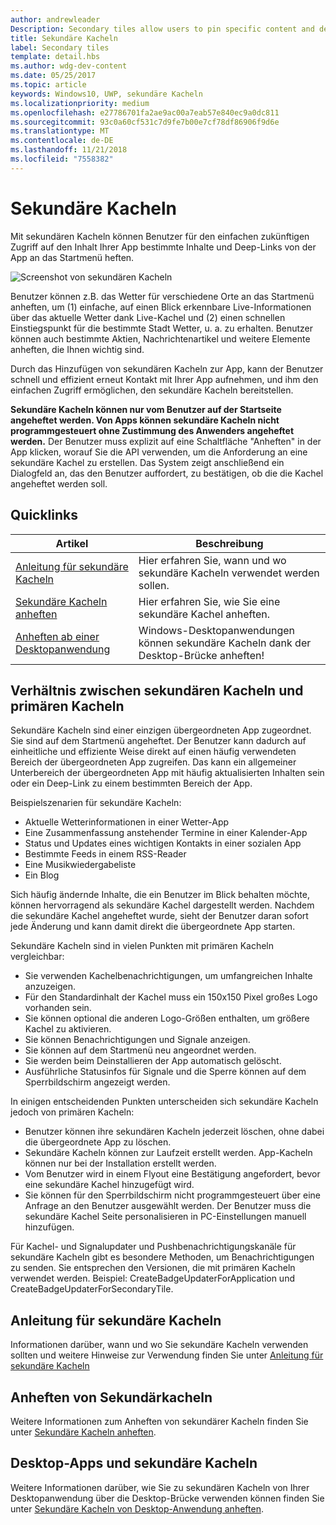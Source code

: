```yaml
---
author: andrewleader
Description: Secondary tiles allow users to pin specific content and deep links from your app onto their Start menu, providing easy future access to the content within your app.
title: Sekundäre Kacheln
label: Secondary tiles
template: detail.hbs
ms.author: wdg-dev-content
ms.date: 05/25/2017
ms.topic: article
keywords: Windows10, UWP, sekundäre Kacheln
ms.localizationpriority: medium
ms.openlocfilehash: e27786701fa2ae9ac00a7eab57e840ec9a0dc811
ms.sourcegitcommit: 93c0a60cf531c7d9fe7b00e7cf78df86906f9d6e
ms.translationtype: MT
ms.contentlocale: de-DE
ms.lasthandoff: 11/21/2018
ms.locfileid: "7558382"
---
```

# <a name="secondary-tiles"></a>Sekundäre Kacheln


Mit sekundären Kacheln können Benutzer für den einfachen zukünftigen Zugriff auf den Inhalt Ihrer App bestimmte Inhalte und Deep-Links von der App an das Startmenü heften.

![Screenshot von sekundären Kacheln](images/secondarytiles.png)

Benutzer können z.B. das Wetter für verschiedene Orte an das Startmenü anheften, um (1) einfache, auf einen Blick erkennbare Live-Informationen über das aktuelle Wetter dank Live-Kachel und (2) einen schnellen Einstiegspunkt für die bestimmte Stadt Wetter, u. a. zu erhalten. Benutzer können auch bestimmte Aktien, Nachrichtenartikel und weitere Elemente anheften, die Ihnen wichtig sind.

Durch das Hinzufügen von sekundären Kacheln zur App, kann der Benutzer schnell und effizient erneut Kontakt mit Ihrer App aufnehmen, und ihm den einfachen Zugriff ermöglichen, den sekundäre Kacheln bereitstellen.

**Sekundäre Kacheln können nur vom Benutzer auf der Startseite angeheftet werden. Von Apps können sekundäre Kacheln nicht programmgesteuert ohne Zustimmung des Anwenders angeheftet werden.** Der Benutzer muss explizit auf eine Schaltfläche "Anheften" in der App klicken, worauf Sie die API verwenden, um die Anforderung an eine sekundäre Kachel zu erstellen. Das System zeigt anschließend ein Dialogfeld an, das den Benutzer auffordert, zu bestätigen, ob die die Kachel angeheftet werden soll.

## <a name="quick-links"></a>Quicklinks

| Artikel | Beschreibung |
| --- | --- |
| [Anleitung für sekundäre Kacheln](secondary-tiles-guidance.md) | Hier erfahren Sie, wann und wo sekundäre Kacheln verwendet werden sollen. |
| [Sekundäre Kacheln anheften](secondary-tiles-pinning.md) | Hier erfahren Sie, wie Sie eine sekundäre Kachel anheften. |
| [Anheften ab einer Desktopanwendung](secondary-tiles-desktop-pinning.md) | Windows-Desktopanwendungen können sekundäre Kacheln dank der Desktop-Brücke anheften! |


## <a name="secondary-tiles-in-relation-to-primary-tiles"></a>Verhältnis zwischen sekundären Kacheln und primären Kacheln

Sekundäre Kacheln sind einer einzigen übergeordneten App zugeordnet. Sie sind auf dem Startmenü angeheftet. Der Benutzer kann dadurch auf einheitliche und effiziente Weise direkt auf einen häufig verwendeten Bereich der übergeordneten App zugreifen. Das kann ein allgemeiner Unterbereich der übergeordneten App mit häufig aktualisierten Inhalten sein oder ein Deep-Link zu einem bestimmten Bereich der App.

Beispielszenarien für sekundäre Kacheln:

* Aktuelle Wetterinformationen in einer Wetter-App
* Eine Zusammenfassung anstehender Termine in einer Kalender-App
* Status und Updates eines wichtigen Kontakts in einer sozialen App
* Bestimmte Feeds in einem RSS-Reader
* Eine Musikwiedergabeliste
* Ein Blog

Sich häufig ändernde Inhalte, die ein Benutzer im Blick behalten möchte, können hervorragend als sekundäre Kachel dargestellt werden. Nachdem die sekundäre Kachel angeheftet wurde, sieht der Benutzer daran sofort jede Änderung und kann damit direkt die übergeordnete App starten.

Sekundäre Kacheln sind in vielen Punkten mit primären Kacheln vergleichbar:

* Sie verwenden Kachelbenachrichtigungen, um umfangreichen Inhalte anzuzeigen.
* Für den Standardinhalt der Kachel muss ein 150x150 Pixel großes Logo vorhanden sein.
* Sie können optional die anderen Logo-Größen enthalten, um größere Kachel zu aktivieren.
* Sie können Benachrichtigungen und Signale anzeigen.
* Sie können auf dem Startmenü neu angeordnet werden.
* Sie werden beim Deinstallieren der App automatisch gelöscht.
* Ausführliche Statusinfos für Signale und die Sperre können auf dem Sperrbildschirm angezeigt werden.

In einigen entscheidenden Punkten unterscheiden sich sekundäre Kacheln jedoch von primären Kacheln:

* Benutzer können ihre sekundären Kacheln jederzeit löschen, ohne dabei die übergeordnete App zu löschen.
* Sekundäre Kacheln können zur Laufzeit erstellt werden. App-Kacheln können nur bei der Installation erstellt werden.
* Vom Benutzer wird in einem Flyout eine Bestätigung angefordert, bevor eine sekundäre Kachel hinzugefügt wird.
* Sie können für den Sperrbildschirm nicht programmgesteuert über eine Anfrage an den Benutzer ausgewählt werden. Der Benutzer muss die sekundäre Kachel Seite personalisieren in PC-Einstellungen manuell hinzufügen.

Für Kachel- und Signalupdater und Pushbenachrichtigungskanäle für sekundäre Kacheln gibt es besondere Methoden, um Benachrichtigungen zu senden. Sie entsprechen den Versionen, die mit primären Kacheln verwendet werden. Beispiel: CreateBadgeUpdaterForApplication und CreateBadgeUpdaterForSecondaryTile.


## <a name="guidance-on-secondary-tiles"></a>Anleitung für sekundäre Kacheln
Informationen darüber, wann und wo Sie sekundäre Kacheln verwenden sollten und weitere Hinweise zur Verwendung finden Sie unter [Anleitung für sekundäre Kacheln](secondary-tiles-guidance.md)


## <a name="pinning-secondary-tiles"></a>Anheften von Sekundärkacheln
Weitere Informationen zum Anheften von sekundärer Kacheln finden Sie unter [Sekundäre Kacheln anheften](secondary-tiles-pinning.md).


## <a name="desktop-applications-and-secondary-tiles"></a>Desktop-Apps und sekundäre Kacheln
Weitere Informationen darüber, wie Sie zu sekundären Kacheln von Ihrer Desktopanwendung über die Desktop-Brücke verwenden können finden Sie unter [Sekundäre Kacheln von Desktop-Anwendung anheften](secondary-tiles-desktop-pinning.md).
